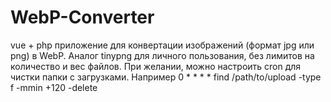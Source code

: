 # WebP-Converter
vue + php приложение для конвертации изображений (формат jpg или png) в WebP. Аналог tinypng для личного пользования, без лимитов на количество и вес файлов.
При желании, можно настроить cron для чистки папки с загрузками. Например 0 * * * * find /path/to/upload -type f -mmin +120 -delete